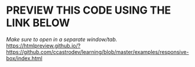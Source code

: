 # PREVIEW THIS CODE USING THE LINK BELOW
<i>Make sure to open in a separate window/tab.</i>
https://htmlpreview.github.io/?https://github.com/ccastrodev/learning/blob/master/examples/responsive-box/index.html
